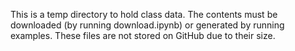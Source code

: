 This is a temp directory to hold class data.  The contents must be downloaded (by running download.ipynb) or generated by running examples.  These files are not stored on GitHub due to their size.
